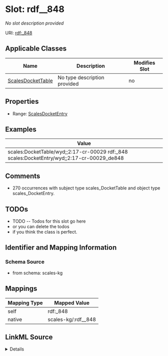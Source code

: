 

# Slot: rdf__848


_No slot description provided_





URI: [rdf:_848](http://www.w3.org/1999/02/22-rdf-syntax-ns#_848)



<!-- no inheritance hierarchy -->





## Applicable Classes

| Name | Description | Modifies Slot |
| --- | --- | --- |
| [ScalesDocketTable](../classes/ScalesDocketTable.md) | No type description provided |  no  |







## Properties

* Range: [ScalesDocketEntry](../classes/ScalesDocketEntry.md)






## Examples

| Value |
| --- |
| scales:DocketTable/wyd;;2:17-cr-00029 rdf:_848 scales:DocketEntry/wyd;;2:17-cr-00029_de848 |

## Comments

* 270 occurrences with subject type scales_DocketTable and object type scales_DocketEntry.

## TODOs

* TODO -- Todos for this slot go here
* or you can delete the todos
* if you think the class is perfect.

## Identifier and Mapping Information







### Schema Source


* from schema: scales-kg




## Mappings

| Mapping Type | Mapped Value |
| ---  | ---  |
| self | rdf:_848 |
| native | scales-kg/:rdf__848 |




## LinkML Source

<details>
```yaml
name: rdf__848
description: No slot description provided
todos:
- TODO -- Todos for this slot go here
- or you can delete the todos
- if you think the class is perfect.
comments:
- 270 occurrences with subject type scales_DocketTable and object type scales_DocketEntry.
examples:
- value: scales:DocketTable/wyd;;2:17-cr-00029 rdf:_848 scales:DocketEntry/wyd;;2:17-cr-00029_de848
from_schema: scales-kg
rank: 1000
slot_uri: rdf:_848
alias: rdf__848
domain_of:
- scales_DocketTable
range: scales_DocketEntry

```
</details>